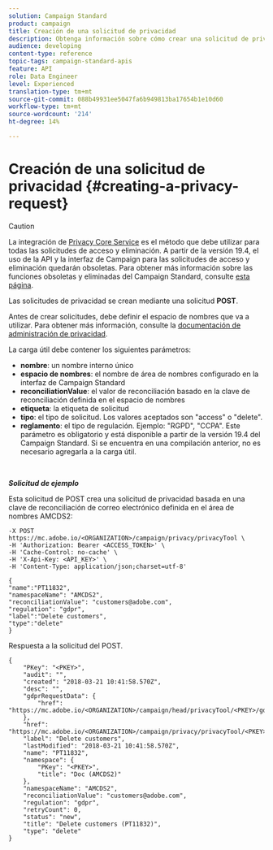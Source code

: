 ```yaml
---
solution: Campaign Standard
product: campaign
title: Creación de una solicitud de privacidad
description: Obtenga información sobre cómo crear una solicitud de privacidad con API
audience: developing
content-type: reference
topic-tags: campaign-standard-apis
feature: API
role: Data Engineer
level: Experienced
translation-type: tm+mt
source-git-commit: 088b49931ee5047fa6b949813ba17654b1e10d60
workflow-type: tm+mt
source-wordcount: '214'
ht-degree: 14%

---
```



# Creación de una solicitud de privacidad {#creating-a-privacy-request}

>[!CAUTION]
>
>La integración de [Privacy Core Service](https://adobe.io/apis/cloudplatform/gdpr.html) es el método que debe utilizar para todas las solicitudes de acceso y eliminación. A partir de la versión 19.4, el uso de la API y la interfaz de Campaign para las solicitudes de acceso y eliminación quedarán obsoletas. Para obtener más información sobre las funciones obsoletas y eliminadas del Campaign Standard, consulte [esta página](../../rn/using/deprecated-features.md).

Las solicitudes de privacidad se crean mediante una solicitud **POST**.

Antes de crear solicitudes, debe definir el espacio de nombres que va a utilizar. Para obtener más información, consulte la [documentación de administración de privacidad](https://helpx.adobe.com/es/campaign/kb/acs-privacy.html#ManagingPrivacyRequests).

La carga útil debe contener los siguientes parámetros:

* **nombre**: un nombre interno único
* **espacio de nombres**: el nombre de área de nombres configurado en la interfaz de Campaign Standard
* **reconciliationValue**: el valor de reconciliación basado en la clave de reconciliación definida en el espacio de nombres
* **etiqueta**: la etiqueta de solicitud
* **tipo**: el tipo de solicitud. Los valores aceptados son &quot;access&quot; o &quot;delete&quot;.
* **reglamento**: el tipo de regulación. Ejemplo: &quot;RGPD&quot;, &quot;CCPA&quot;. Este parámetro es obligatorio y está disponible a partir de la versión 19.4 del Campaign Standard. Si se encuentra en una compilación anterior, no es necesario agregarla a la carga útil.

<br/>

***Solicitud de ejemplo***

Esta solicitud de POST crea una solicitud de privacidad basada en una clave de reconciliación de correo electrónico definida en el área de nombres AMCDS2:

```
-X POST https://mc.adobe.io/<ORGANIZATION>/campaign/privacy/privacyTool \
-H 'Authorization: Bearer <ACCESS_TOKEN>' \
-H 'Cache-Control: no-cache' \
-H 'X-Api-Key: <API_KEY>' \
-H 'Content-Type: application/json;charset=utf-8'

{
"name":"PT11832",
"namespaceName": "AMCDS2",
"reconciliationValue": "customers@adobe.com",
"regulation": "gdpr",
"label":"Delete customers",
"type":"delete"
}
```

Respuesta a la solicitud del POST.

```
{
    "PKey": "<PKEY>",
    "audit": "",
    "created": "2018-03-21 10:41:58.570Z",
    "desc": "",
    "gdprRequestData": {
        "href": "https://mc.adobe.io/<ORGANIZATION>/campaign/head/privacyTool/<PKEY>/gdprRequestData/"
    },
    "href": "https://mc.adobe.io/<ORGANIZATION>/campaign/privacy/privacyTool/<PKEY>",
    "label": "Delete customers",
    "lastModified": "2018-03-21 10:41:58.570Z",
    "name": "PT11832",
    "namespace": {
        "PKey": "<PKEY>",
        "title": "Doc (AMCDS2)"
    },
    "namespaceName": "AMCDS2",
    "reconciliationValue": "customers@adobe.com",
    "regulation": "gdpr",
    "retryCount": 0,
    "status": "new",
    "title": "Delete customers (PT11832)",
    "type": "delete"
}
```
